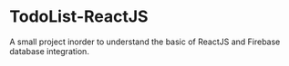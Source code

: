 # TodoList-ReactJS
A small project inorder to understand the basic of ReactJS and Firebase database integration.
